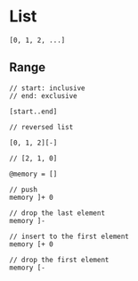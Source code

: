 # List

```
[0, 1, 2, ...]
```

## Range

```
// start: inclusive
// end: exclusive

[start..end]
```

```
// reversed list

[0, 1, 2][-]

// [2, 1, 0]
```

```
@memory = []

// push 
memory ]+ 0

// drop the last element
memory ]-

// insert to the first element
memory [+ 0

// drop the first element 
memory [-
```
